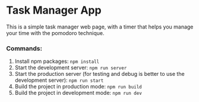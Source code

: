 # Task Manager App

This is a simple task manager web page, with a timer that helps you manage your time with the pomodoro technique.

### Commands: 

1. Install npm packages:  `npm install`
2. Start the development server: `npm run server`
3. Start the production server (for testing and debug is better to use the development server): `npm run start`
4. Build the project in production mode: `npm run build`
5. Build the project in development mode: `npm run dev`
